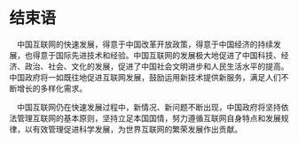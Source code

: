 # 结束语

&emsp;中国互联网的快速发展，得意于中国改革开放政策，得意于中国经济的持续发展，也得意于国际先进技术和经验。中国互联网的发展极大地促进了中国科技、经济、政治、社会、文化的发展，促进了中国社会文明进步和人民生活水平的提高。中国政府将一如既往地促进互联网发展，鼓励运用新技术提供新服务，满足人们不断增长的多样化需求。

&emsp;中国互联网仍在快速发展过程中，新情况、新问题不断出现，中国政府将坚持依法管理互联网的基本原则，坚持立足本国国情，努力遵循互联网自身特点和发展规律，以有效管理促进科学发展，为世界互联网的繁荣发展作出贡献。
